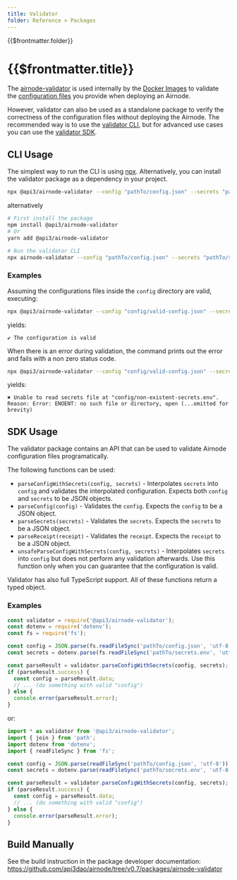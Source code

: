 ```yaml
---
title: Validator
folder: Reference > Packages
---
```


<TitleSpan>{{$frontmatter.folder}}</TitleSpan>

# {{$frontmatter.title}}

<VersionWarning/>

<TocHeader />
<TOC class="table-of-contents" :include-level="[2,3]" />

The
[airnode-validator](https://github.com/api3dao/airnode/tree/v0.7/packages/airnode-validator)
is used internally by the [Docker Images](../../grp-providers/docker/) to
validate the
[configuration files](../../grp-providers/guides/build-an-airnode/configuring-airnode.md)
you provide when deploying an Airnode.

However, validator can also be used as a standalone package to verify the
correctness of the configuration files without deploying the Airnode. The
recommended way is to use the [validator CLI](./validator.md#cli-usage), but for
advanced use cases you can use the [validator SDK](./validator.md#sdk-usage).

## CLI Usage

The simplest way to run the CLI is using
[npx](https://nodejs.dev/learn/the-npx-nodejs-package-runner). Alternatively,
you can install the validator package as a dependency in your project.

```sh
npx @api3/airnode-validator --config "pathTo/config.json" --secrets "pathTo/secrets.env"
```

alternatively

```sh
# First install the package
npm install @api3/airnode-validator
# Or
yarn add @api3/airnode-validator

# Run the validator CLI
npx airnode-validator --config "pathTo/config.json" --secrets "pathTo/secrets.env"
```

### Examples

Assuming the configurations files inside the `config` directory are valid,
executing:

```sh
npx @api3/airnode-validator --config "config/valid-config.json" --secrets "config/valid-secrets.env"
```

yields:

```plain
✔ The configuration is valid
```

When there is an error during validation, the command prints out the error and
fails with a non zero status code.

```sh
npx @api3/airnode-validator --config "config/valid-config.json" --secrets "config/non-existent-secrets.env"
```

yields:

```plain
✖ Unable to read secrets file at "config/non-existent-secrets.env". Reason: Error: ENOENT: no such file or directory, open (...omitted for brevity)
```

## SDK Usage

The validator package contains an API that can be used to validate Airnode
configuration files programatically.

The following functions can be used:

- `parseConfigWithSecrets(config, secrets)` - Interpolates `secrets` into
  `config` and validates the interpolated configuration. Expects both `config`
  and `secrets` to be JSON objects.
- `parseConfig(config)` - Validates the `config`. Expects the `config` to be a
  JSON object.
- `parseSecrets(secrets)` - Validates the `secrets`. Expects the `secrets` to be
  a JSON object.
- `parseReceipt(receipt)` - Validates the `receipt`. Expects the `receipt` to be
  a JSON object.
- `unsafeParseConfigWithSecrets(config, secrets)` - Interpolates `secrets` into
  `config` but does not perform any validation afterwards. Use this function
  only when you can guarantee that the configuration is valid.

Validator has also full TypeScript support. All of these functions return a
typed object.

### Examples

```js
const validator = require('@api3/airnode-validator');
const dotenv = require('dotenv');
const fs = require('fs');

const config = JSON.parse(fs.readFileSync('pathTo/config.json', 'utf-8'));
const secrets = dotenv.parse(fs.readFileSync('pathTo/secrets.env', 'utf-8'));

const parseResult = validator.parseConfigWithSecrets(config, secrets);
if (parseResult.success) {
  const config = parseResult.data;
  // ... (do something with valid "config")
} else {
  console.error(parseResult.error);
}
```

or:

```ts
import * as validator from '@api3/airnode-validator';
import { join } from 'path';
import dotenv from 'dotenv';
import { readFileSync } from 'fs';

const config = JSON.parse(readFileSync('pathTo/config.json', 'utf-8'));
const secrets = dotenv.parse(readFileSync('pathTo/secrets.env', 'utf-8'));

const parseResult = validator.parseConfigWithSecrets(config, secrets);
if (parseResult.success) {
  const config = parseResult.data;
  // ... (do something with valid "config")
} else {
  console.error(parseResult.error);
}
```

## Build Manually

See the build instruction in the package developer documentation:
https://github.com/api3dao/airnode/tree/v0.7/packages/airnode-validator
